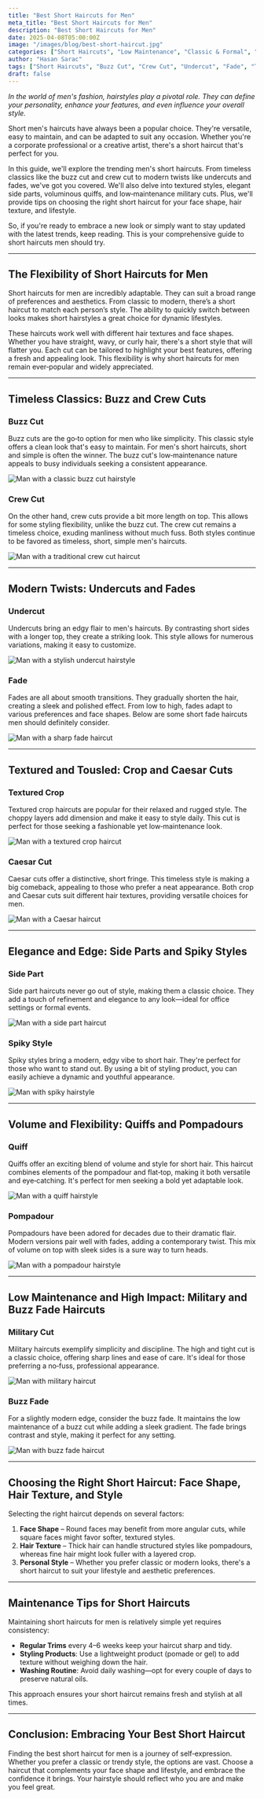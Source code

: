 ```yaml
---
title: "Best Short Haircuts for Men"
meta_title: "Best Short Haircuts for Men"
description: "Best Short Haircuts for Men"
date: 2025-04-08T05:00:00Z
image: "/images/blog/best-short-haircut.jpg"
categories: ["Short Haircuts", "Low Maintenance", "Classic & Formal", "Textured", "Statement"]
author: "Hasan Sarac"
tags: ["Short Haircuts", "Buzz Cut", "Crew Cut", "Undercut", "Fade", "Textured Crop", "Caesar Cut", "Side Part", "Quiff", "Pompadour", "Military Cut", "Buzz Fade"]
draft: false
---
```



*In the world of men's fashion, hairstyles play a pivotal role. They can define your personality, enhance your features, and even influence your overall style.*


Short men's haircuts have always been a popular choice. They're versatile, easy to maintain, and can be adapted to suit any occasion. Whether you're a corporate professional or a creative artist, there's a short haircut that's perfect for you.

In this guide, we'll explore the trending men's short haircuts. From timeless classics like the buzz cut and crew cut to modern twists like undercuts and fades, we've got you covered. We'll also delve into textured styles, elegant side parts, voluminous quiffs, and low‑maintenance military cuts. Plus, we'll provide tips on choosing the right short haircut for your face shape, hair texture, and lifestyle.

So, if you're ready to embrace a new look or simply want to stay updated with the latest trends, keep reading. This is your comprehensive guide to short haircuts men should try.

---

## The Flexibility of Short Haircuts for Men

Short haircuts for men are incredibly adaptable. They can suit a broad range of preferences and aesthetics. From classic to modern, there’s a short haircut to match each person’s style. The ability to quickly switch between looks makes short hairstyles a great choice for dynamic lifestyles.


These haircuts work well with different hair textures and face shapes. Whether you have straight, wavy, or curly hair, there's a short style that will flatter you. Each cut can be tailored to highlight your best features, offering a fresh and appealing look. This flexibility is why short haircuts for men remain ever‑popular and widely appreciated.

---

## Timeless Classics: Buzz and Crew Cuts

### Buzz Cut  
Buzz cuts are the go‑to option for men who like simplicity. This classic style offers a clean look that's easy to maintain. For men's short haircuts, short and simple is often the winner. The buzz cut's low‑maintenance nature appeals to busy individuals seeking a consistent appearance.

![Man with a classic buzz cut hairstyle](/images/project/buzz-cut.png)

### Crew Cut  
On the other hand, crew cuts provide a bit more length on top. This allows for some styling flexibility, unlike the buzz cut. The crew cut remains a timeless choice, exuding manliness without much fuss. Both styles continue to be favored as timeless, short, simple men's haircuts.

![Man with a traditional crew cut haircut](/images/project/crew-cut.jpg)

---

## Modern Twists: Undercuts and Fades

### Undercut  
Undercuts bring an edgy flair to men's haircuts. By contrasting short sides with a longer top, they create a striking look. This style allows for numerous variations, making it easy to customize.

![Man with a stylish undercut hairstyle](/images/project/undercut1.jpg)

### Fade  
Fades are all about smooth transitions. They gradually shorten the hair, creating a sleek and polished effect. From low to high, fades adapt to various preferences and face shapes. Below are some short fade haircuts men should definitely consider.

![Man with a sharp fade haircut](/images/project/project-7.jpg)

---

## Textured and Tousled: Crop and Caesar Cuts

### Textured Crop  
Textured crop haircuts are popular for their relaxed and rugged style. The choppy layers add dimension and make it easy to style daily. This cut is perfect for those seeking a fashionable yet low‑maintenance look.

![Man with a textured crop haircut](/images/project/french-crop-4.jpg)

### Caesar Cut  
Caesar cuts offer a distinctive, short fringe. This timeless style is making a big comeback, appealing to those who prefer a neat appearance. Both crop and Caesar cuts suit different hair textures, providing versatile choices for men.

![Man with a Caesar haircut](/images/project/chevron.jpg)

---

## Elegance and Edge: Side Parts and Spiky Styles

### Side Part  
Side part haircuts never go out of style, making them a classic choice. They add a touch of refinement and elegance to any look—ideal for office settings or formal events.

![Man with a side part haircut](/images/project/Side-part-3.jpg)

### Spiky Style  
Spiky styles bring a modern, edgy vibe to short hair. They're perfect for those who want to stand out. By using a bit of styling product, you can easily achieve a dynamic and youthful appearance.

![Man with spiky hairstyle](#)

---

## Volume and Flexibility: Quiffs and Pompadours

### Quiff  
Quiffs offer an exciting blend of volume and style for short hair. This haircut combines elements of the pompadour and flat‑top, making it both versatile and eye‑catching. It's perfect for men seeking a bold yet adaptable look.

![Man with a quiff hairstyle](/images/project/quiff.jpg)

### Pompadour  
Pompadours have been adored for decades due to their dramatic flair. Modern versions pair well with fades, adding a contemporary twist. This mix of volume on top with sleek sides is a sure way to turn heads.

![Man with a pompadour hairstyle](/images/project/pompadour.jpg)

---

## Low Maintenance and High Impact: Military and Buzz Fade Haircuts

### Military Cut  
Military haircuts exemplify simplicity and discipline. The high and tight cut is a classic choice, offering sharp lines and ease of care. It's ideal for those preferring a no‑fuss, professional appearance.

![Man with military haircut](/images/project/buzz-cut4.jpg)

### Buzz Fade  
For a slightly modern edge, consider the buzz fade. It maintains the low maintenance of a buzz cut while adding a sleek gradient. The fade brings contrast and style, making it perfect for any setting.

![Man with buzz fade haircut](/images/project/buzz-cut.png)

---

## Choosing the Right Short Haircut: Face Shape, Hair Texture, and Style

Selecting the right haircut depends on several factors:

1. **Face Shape** – Round faces may benefit from more angular cuts, while square faces might favor softer, textured styles.  
2. **Hair Texture** – Thick hair can handle structured styles like pompadours, whereas fine hair might look fuller with a layered crop.  
3. **Personal Style** – Whether you prefer classic or modern looks, there's a short haircut to suit your lifestyle and aesthetic preferences.


---

## Maintenance Tips for Short Haircuts

Maintaining short haircuts for men is relatively simple yet requires consistency:

- **Regular Trims** every 4–6 weeks keep your haircut sharp and tidy.  
- **Styling Products**: Use a lightweight product (pomade or gel) to add texture without weighing down the hair.  
- **Washing Routine**: Avoid daily washing—opt for every couple of days to preserve natural oils.

This approach ensures your short haircut remains fresh and stylish at all times.

---

## Conclusion: Embracing Your Best Short Haircut

Finding the best short haircut for men is a journey of self‑expression. Whether you prefer a classic or trendy style, the options are vast. Choose a haircut that complements your face shape and lifestyle, and embrace the confidence it brings. Your hairstyle should reflect who you are and make you feel great.
